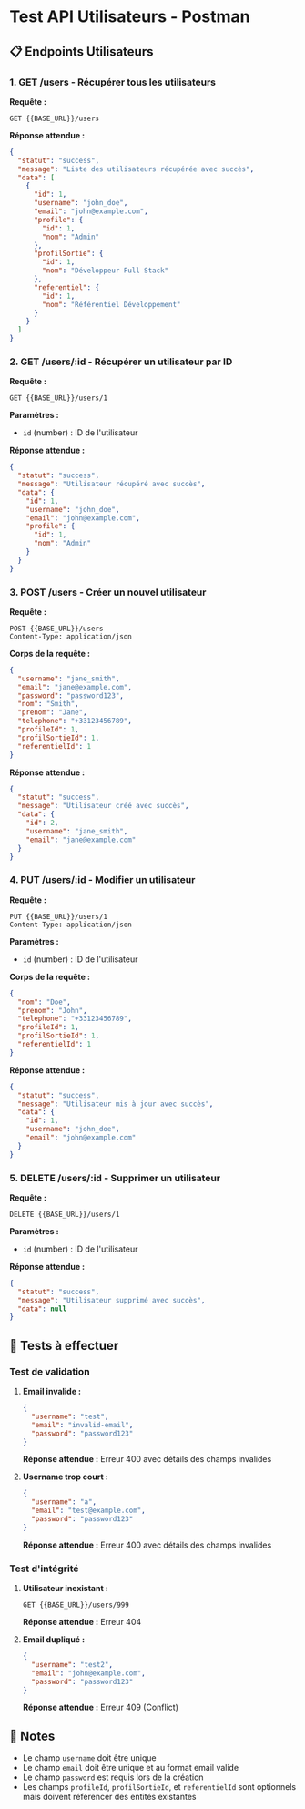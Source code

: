 # Test API Utilisateurs - Postman

## 📋 Endpoints Utilisateurs

### 1. GET /users - Récupérer tous les utilisateurs

**Requête :**
```http
GET {{BASE_URL}}/users
```

**Réponse attendue :**
```json
{
  "statut": "success",
  "message": "Liste des utilisateurs récupérée avec succès",
  "data": [
    {
      "id": 1,
      "username": "john_doe",
      "email": "john@example.com",
      "profile": {
        "id": 1,
        "nom": "Admin"
      },
      "profilSortie": {
        "id": 1,
        "nom": "Développeur Full Stack"
      },
      "referentiel": {
        "id": 1,
        "nom": "Référentiel Développement"
      }
    }
  ]
}
```

### 2. GET /users/:id - Récupérer un utilisateur par ID

**Requête :**
```http
GET {{BASE_URL}}/users/1
```

**Paramètres :**
- `id` (number) : ID de l'utilisateur

**Réponse attendue :**
```json
{
  "statut": "success",
  "message": "Utilisateur récupéré avec succès",
  "data": {
    "id": 1,
    "username": "john_doe",
    "email": "john@example.com",
    "profile": {
      "id": 1,
      "nom": "Admin"
    }
  }
}
```

### 3. POST /users - Créer un nouvel utilisateur

**Requête :**
```http
POST {{BASE_URL}}/users
Content-Type: application/json
```

**Corps de la requête :**
```json
{
  "username": "jane_smith",
  "email": "jane@example.com",
  "password": "password123",
  "nom": "Smith",
  "prenom": "Jane",
  "telephone": "+33123456789",
  "profileId": 1,
  "profilSortieId": 1,
  "referentielId": 1
}
```

**Réponse attendue :**
```json
{
  "statut": "success",
  "message": "Utilisateur créé avec succès",
  "data": {
    "id": 2,
    "username": "jane_smith",
    "email": "jane@example.com"
  }
}
```

### 4. PUT /users/:id - Modifier un utilisateur

**Requête :**
```http
PUT {{BASE_URL}}/users/1
Content-Type: application/json
```

**Paramètres :**
- `id` (number) : ID de l'utilisateur

**Corps de la requête :**
```json
{
  "nom": "Doe",
  "prenom": "John",
  "telephone": "+33123456789",
  "profileId": 1,
  "profilSortieId": 1,
  "referentielId": 1
}
```

**Réponse attendue :**
```json
{
  "statut": "success",
  "message": "Utilisateur mis à jour avec succès",
  "data": {
    "id": 1,
    "username": "john_doe",
    "email": "john@example.com"
  }
}
```

### 5. DELETE /users/:id - Supprimer un utilisateur

**Requête :**
```http
DELETE {{BASE_URL}}/users/1
```

**Paramètres :**
- `id` (number) : ID de l'utilisateur

**Réponse attendue :**
```json
{
  "statut": "success",
  "message": "Utilisateur supprimé avec succès",
  "data": null
}
```

## 🧪 Tests à effectuer

### Test de validation
1. **Email invalide :**
   ```json
   {
     "username": "test",
     "email": "invalid-email",
     "password": "password123"
   }
   ```
   **Réponse attendue :** Erreur 400 avec détails des champs invalides

2. **Username trop court :**
   ```json
   {
     "username": "a",
     "email": "test@example.com",
     "password": "password123"
   }
   ```
   **Réponse attendue :** Erreur 400 avec détails des champs invalides

### Test d'intégrité
1. **Utilisateur inexistant :**
   ```http
   GET {{BASE_URL}}/users/999
   ```
   **Réponse attendue :** Erreur 404

2. **Email dupliqué :**
   ```json
   {
     "username": "test2",
     "email": "john@example.com",
     "password": "password123"
   }
   ```
   **Réponse attendue :** Erreur 409 (Conflict)

## 📝 Notes

- Le champ `username` doit être unique
- Le champ `email` doit être unique et au format email valide
- Le champ `password` est requis lors de la création
- Les champs `profileId`, `profilSortieId`, et `referentielId` sont optionnels mais doivent référencer des entités existantes
